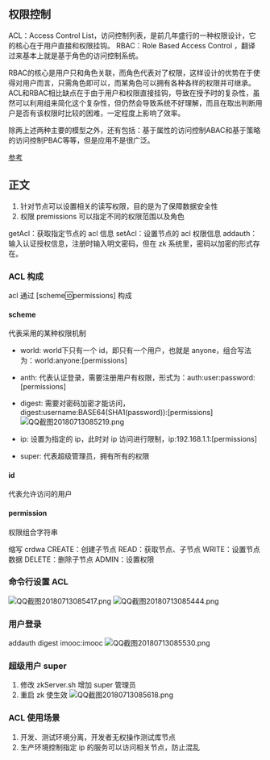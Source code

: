## 权限控制

ACL：Access Control List，访问控制列表，是前几年盛行的一种权限设计，它的核心在于用户直接和权限挂钩。
RBAC：Role Based Access Control ，翻译过来基本上就是基于角色的访问控制系统。

RBAC的核心是用户只和角色关联，而角色代表对了权限，这样设计的优势在于使得对用户而言，只需角色即可以，而某角色可以拥有各种各样的权限并可继承。ACL和RBAC相比缺点在于由于用户和权限直接挂钩，导致在授予时的复杂性，虽然可以利用组来简化这个复杂性，但仍然会导致系统不好理解，而且在取出判断用户是否有该权限时比较的困难，一定程度上影响了效率。

除两上述两种主要的模型之外，还有包括：基于属性的访问控制ABAC和基于策略的访问控制PBAC等等，但是应用不是很广泛。

[参考](https://www.cnblogs.com/hellokitty1/p/5916070.html)

## 正文

1. 针对节点可以设置相关的读写权限，目的是为了保障数据安全性
2. 权限 premissions 可以指定不同的权限范围以及角色

getAcl：获取指定节点的 acl 信息
setAcl：设置节点的 acl 权限信息
addauth：输入认证授权信息，注册时输入明文密码，但在 zk 系统里，密码以加密的形式存在。

### ACL 构成
acl 通过 [scheme:id:permissions] 构成

#### scheme
代表采用的某种权限机制

- world: world下只有一个 id，即只有一个用户，也就是 anyone，组合写法为：world:anyone:[permissions]
- anth: 代表认证登录，需要注册用户有权限，形式为：auth:user:password:[permissions]
- digest: 需要对密码加密才能访问，digest:username:BASE64(SHA1(password)):[permissions]
![QQ截图20180713085219.png](https://upload-images.jianshu.io/upload_images/7460499-7c57d00e7194ffda.png?imageMogr2/auto-orient/strip%7CimageView2/2/w/1240)

- ip: 设置为指定的 ip，此时对 ip 访问进行限制，ip:192.168.1.1:[permissions]
- super: 代表超级管理员，拥有所有的权限

#### id
代表允许访问的用户

#### permission
权限组合字符串

缩写 crdwa
CREATE：创建子节点
READ：获取节点、子节点
WRITE：设置节点数据
DELETE：删除子节点
ADMIN：设置权限

### 命令行设置 ACL
![QQ截图20180713085417.png](https://upload-images.jianshu.io/upload_images/7460499-9c206c1422dfef47.png?imageMogr2/auto-orient/strip%7CimageView2/2/w/1240)
![QQ截图20180713085444.png](https://upload-images.jianshu.io/upload_images/7460499-09b0bf720eaf0131.png?imageMogr2/auto-orient/strip%7CimageView2/2/w/1240)

### 用户登录
addauth digest imooc:imooc
![QQ截图20180713085530.png](https://upload-images.jianshu.io/upload_images/7460499-113a942716963cec.png?imageMogr2/auto-orient/strip%7CimageView2/2/w/1240)

### 超级用户 super
1. 修改 zkServer.sh 增加 super 管理员
2. 重启 zk 使生效
![QQ截图20180713085618.png](https://upload-images.jianshu.io/upload_images/7460499-544438b8cdd78e84.png?imageMogr2/auto-orient/strip%7CimageView2/2/w/1240)

### ACL 使用场景
1. 开发、测试环境分离，开发者无权操作测试库节点
2. 生产环境控制指定 ip 的服务可以访问相关节点，防止混乱


